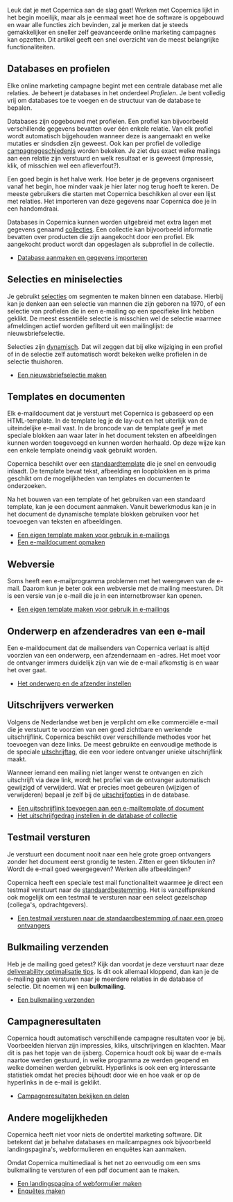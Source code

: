 Leuk dat je met Copernica aan de slag gaat! Werken met Copernica lijkt
in het begin moeilijk, maar als je eenmaal weet hoe de software is
opgebouwd en waar alle functies zich bevinden, zal je merken dat je
steeds gemakkelijker en sneller zelf geavanceerde online marketing
campagnes kan opzetten. Dit artikel geeft een snel overzicht van de
meest belangrijke functionaliteiten.

Databases en profielen
----------------------

Elke online marketing campagne begint met een centrale database met alle
relaties. Je beheert je databases in het onderdeel *Profielen*. Je bent
volledig vrij om databases toe te voegen en de structuur van de database
te bepalen.

Databases zijn opgebouwd met profielen. Een profiel kan bijvoorbeeld
verschillende gegevens bevatten over één enkele relatie. Van elk profiel
wordt automatisch bijgehouden wanneer deze is aangemaakt en welke
mutaties er sindsdien zijn geweest. Ook kan per profiel de volledige
[campagnegeschiedenis](./profielgeschiedenis-en-campagnes-bekijken.md)
worden bekeken. Je ziet dus exact welke mailings aan een relatie zijn
verstuurd en welk resultaat er is geweest (impressie, klik, of misschien
wel een afleverfout?).

Een goed begin is het halve werk. Hoe beter je de gegevens organiseert
vanaf het begin, hoe minder vaak je hier later nog terug hoeft te keren.
De meeste gebruikers die starten met Copernica beschikken al over een
lijst met relaties. Het importeren van deze gegevens naar Copernica doe
je in een handomdraai.

Databases in Copernica kunnen worden uitgebreid met extra lagen met
gegevens genaamd
[collecties](./werken-met-databasecollecties.md).
Een collectie kan bijvoorbeeld informatie bevatten over producten die
zijn aangekocht door een profiel. Elk aangekocht product wordt dan
opgeslagen als subprofiel in de collectie.

-   [Database aanmaken en gegevens
    importeren](./databases-maken-en-gegevens-importeren.md)

Selecties en miniselecties
--------------------------

Je gebruikt
[selecties](./selecties-en-miniselecties.md)
om segmenten te maken binnen een database. Hierbij kan je denken aan een
selectie van mannen die zijn geboren na 1970, of een selectie van
profielen die in een e-mailing op een specifieke link hebben geklikt. De
meest essentiële selectie is misschien wel de selectie waarmee
afmeldingen actief worden gefilterd uit een mailinglijst: de
nieuwsbriefselectie.

Selecties zijn
[dynamisch](./hoe-en-wanneer-worden-selecties-opgebouwd.md).
Dat wil zeggen dat bij elke wijziging in een profiel of in de selectie
zelf automatisch wordt bekeken welke profielen in de selectie
thuishoren.

-   [Een nieuwsbriefselectie
    maken](./nieuwsbrief-selectie-maken.md)

Templates en documenten
-----------------------

Elk e-maildocument dat je verstuurt met Copernica is gebaseerd op een
HTML-template. In de template leg je de lay-out en het uiterlijk van de
uiteindelijke e-mail vast. In de broncode van de template geef je met
speciale blokken aan waar later in het document teksten en afbeeldingen
kunnen worden toegevoegd en kunnen worden herhaald. Op deze wijze kan
een enkele template oneindig vaak gebruikt worden.

Copernica beschikt over een
[standaardtemplate](./werken-met-de-standaard-template-van-copernica.md)
die je snel en eenvoudig inlaadt. De template bevat tekst, afbeelding en
loopblokken en is prima geschikt om de mogelijkheden van templates en
documenten te onderzoeken.

Na het bouwen van een template of het gebruiken van een standaard
template, kan je een document aanmaken. Vanuit bewerkmodus kan je in het
document de dynamische template blokken gebruiken voor het toevoegen van
teksten en afbeeldingen.

-   [Een eigen template maken voor gebruik in
    e-mailings](./een-eigen-template-maken-voor-gebruik-in-e-mailings.md)
-   [Een e-maildocument
    opmaken](./opmaken-van-een-e-maildocument.md)

Webversie
---------

Soms heeft een e-mailprogramma problemen met het weergeven van de
e-mail. Daarom kun je beter ook een webversie met de mailing meesturen.
Dit is een versie van je e-mail die je in een internetbrowser kan
openen.

-   [Een eigen template maken voor gebruik in
    e-mailings](./een-eigen-template-maken-voor-gebruik-in-e-mailings.md)

Onderwerp en afzenderadres van een e-mail
-----------------------------------------

Een e-maildocument dat de mailsenders van Copernica verlaat is altijd
voorzien van een onderwerp, een afzendernaam en -adres. Het moet voor de
ontvanger immers duidelijk zijn van wie de e-mail afkomstig is en waar
het over gaat.

-   [Het onderwerp en de afzender
    instellen](./het-onderwerp-en-afzenderadres-instellen.md)

Uitschrijvers verwerken
-----------------------

Volgens de Nederlandse wet ben je verplicht om elke commerciële e-mail
die je verstuurt te voorzien van een goed zichtbare en werkende
uitschrijflink. Copernica beschikt over verschillende methodes voor het
toevoegen van deze links. De meest gebruikte en eenvoudige methode is de
speciale
[uitschrijftag](./de-uitschrijflink-unsubscribe-tag.md),
die een voor iedere ontvanger unieke uitschrijflink maakt.

Wanneer iemand een mailing niet langer wenst te ontvangen en zich
uitschrijft via deze link, wordt het profiel van de ontvanger
automatisch gewijzigd of verwijderd. Wat er precies moet gebeuren
(wijzigen of verwijderen) bepaal je zelf bij de
[uitschrijfopties](./uitschrijfgedrag-instellen-op-database-of-collectie.md)
in de database.

-   [Een uitschrijflink toevoegen aan een e-mailtemplate of
    document](./de-uitschrijflink-unsubscribe-tag.md)
-   [Het uitschrijfgedrag instellen in de database of
    collectie](./uitschrijfgedrag-instellen-op-database-of-collectie.md)

Testmail versturen
------------------

Je verstuurt een document nooit naar een hele grote groep ontvangers
zonder het document eerst grondig te testen. Zitten er geen tikfouten
in? Wordt de e-mail goed weergegeven? Werken alle afbeeldingen?

Copernica heeft een speciale test mail functionaliteit waarmee je direct
een testmail verstuurt naar de
[standaardbestemming](./standaardbestemming-instellen-of-wijzigen.md).
Het is vanzelfsprekend ook mogelijk om een testmail te versturen naar
een select gezelschap (collega's, opdrachtgevers).

-   [Een testmail versturen naar de standaardbestemming of naar een
    groep
    ontvangers](./een-test-e-mail-versturen.md)

Bulkmailing verzenden
---------------------

Heb je de mailing goed getest? Kijk dan voordat je deze verstuurt naar
deze [deliverability optimalisatie
tips](./deliverability-optimaliseren.md).
Is dit ook allemaal kloppend, dan kan je de e-mailing gaan versturen
naar je meerdere relaties in de database of selectie. Dit noemen wij een
**bulkmailing**.

-   [Een bulkmailing
    verzenden](./bulkmailing-verzenden.md)

Campagneresultaten
------------------

Copernica houdt automatisch verschillende campagne resultaten voor je
bij. Voorbeelden hiervan zijn impressies, kliks, uitschrijvingen en
klachten. Maar dit is pas het topje van de ijsberg. Copernica houdt ook
bij waar de e-mails naartoe werden gestuurd, in welke programma ze
werden geopend en welke domeinen werden gebruikt. Hyperlinks is ook een
erg interessante statistiek omdat het precies bijhoudt door wie en hoe
vaak er op de hyperlinks in de e-mail is geklikt.

-   [Campagneresultaten bekijken en
    delen](./campagneresultaten-bekijken-en-delen.md)

Andere mogelijkheden
--------------------

Copernica heeft niet voor niets de ondertitel marketing software. Dit
betekent dat je behalve databases en mailcampagnes ook bijvoorbeeld
landingspagina's, webformulieren en enquêtes kan aanmaken.

Omdat Copernica multimediaal is het net zo eenvoudig om een sms
bulkmailing te versturen of een pdf document aan te maken.

-   [Een landingspagina of webformulier
    maken](./websites.md)
-   [Enquêtes
    maken](./enquetes-maken.md)

